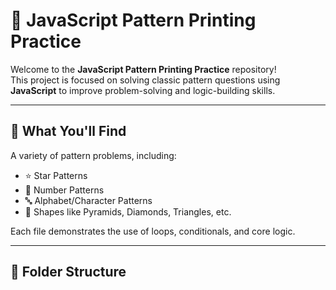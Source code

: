 # 🧩 JavaScript Pattern Printing Practice

Welcome to the **JavaScript Pattern Printing Practice** repository!  
This project is focused on solving classic pattern questions using **JavaScript** to improve problem-solving and logic-building skills.

---

## 📌 What You'll Find

A variety of pattern problems, including:

- ⭐ Star Patterns
- 🔢 Number Patterns
- 🔤 Alphabet/Character Patterns
- 🧱 Shapes like Pyramids, Diamonds, Triangles, etc.

Each file demonstrates the use of loops, conditionals, and core logic.

---

## 📁 Folder Structure

